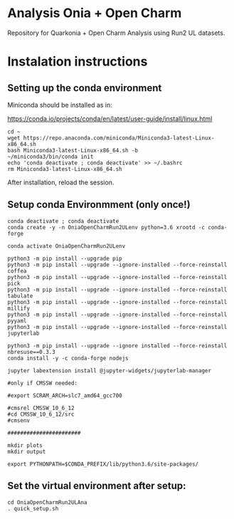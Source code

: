 # Analysis Onia + Open Charm

Repository for Quarkonia + Open Charm Analysis using Run2 UL datasets.

# Instalation instructions

## Setting up the conda environment

Miniconda should be installed as in:

https://conda.io/projects/conda/en/latest/user-guide/install/linux.html

```
cd ~
wget https://repo.anaconda.com/miniconda/Miniconda3-latest-Linux-x86_64.sh
bash Miniconda3-latest-Linux-x86_64.sh -b 
~/miniconda3/bin/conda init
echo 'conda deactivate ; conda deactivate' >> ~/.bashrc
rm Miniconda3-latest-Linux-x86_64.sh
```

After installation, reload the session.

## Setup conda Environmment (only once!)

```
conda deactivate ; conda deactivate 
conda create -y -n OniaOpenCharmRun2ULenv python=3.6 xrootd -c conda-forge

conda activate OniaOpenCharmRun2ULenv

python3 -m pip install --upgrade pip
python3 -m pip install --upgrade --ignore-installed --force-reinstall coffea
python3 -m pip install --upgrade --ignore-installed --force-reinstall pick
python3 -m pip install --upgrade --ignore-installed --force-reinstall tabulate
python3 -m pip install --upgrade --ignore-installed --force-reinstall millify
python3 -m pip install --upgrade --ignore-installed --force-reinstall pyyaml
python3 -m pip install --upgrade --ignore-installed --force-reinstall jupyterlab

python3 -m pip install --upgrade --ignore installed --force-reinstall nbresuse==0.3.3
conda install -y -c conda-forge nodejs

jupyter labextension install @jupyter-widgets/jupyterlab-manager

#only if CMSSW needed:

#export SCRAM_ARCH=slc7_amd64_gcc700

#cmsrel CMSSW_10_6_12
#cd CMSSW_10_6_12/src
#cmsenv

#######################

mkdir plots
mkdir output

export PYTHONPATH=$CONDA_PREFIX/lib/python3.6/site-packages/
```

## Set the virtual environment after setup:

```
cd OniaOpenCharmRun2ULAna
. quick_setup.sh
```
